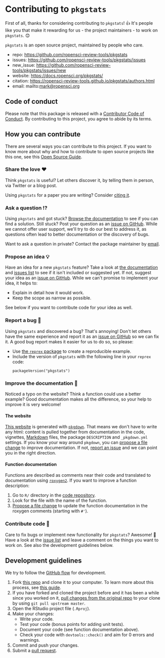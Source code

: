 # Contributing to `pkgstats`

<!-- This CONTRIBUTING.md is adapted from https://gist.github.com/peterdesmet/e90a1b0dc17af6c12daf6e8b2f044e7c -->

First of all, thanks for considering contributing to `pkgstats`! 👍 It's
people like you that make it rewarding for us - the project maintainers - to
work on `pkgstats`. 😊

`pkgstats` is an open source project, maintained by people who care.

- repo: https://github.com/ropensci-review-tools/pkgstats
- issues: https://github.com/ropensci-review-tools/pkgstats/issues
- new_issue: https://github.com/ropensci-review-tools/pkgstats/issues/new
- website: https://docs.ropensci.org/pkgstats/
- citation: https://ropensci-review-tools.github.io/pkgstats/authors.html
- email: mailto:mark@ropensci.org

## Code of conduct

Please note that this package is released with a [Contributor Code of
Conduct](https://ropensci.org/code-of-conduct/). By contributing to this
project, you agree to abide by its terms.

## How you can contribute

There are several ways you can contribute to this project. If you want to know
more about why and how to contribute to open source projects like this one, see
this [Open Source Guide](https://opensource.guide/how-to-contribute/).

### Share the love ❤️

Think `pkgstats` is useful? Let others discover it, by telling them in person,
via Twitter or a blog post.

Using `pkgstats` for a paper you are writing? Consider [citing
it](https://github.com/ropensci-review-tools/pkgstats/blob/main/inst/CITATION).

### Ask a question ⁉️

Using `pkgstats` and got stuck? [Browse the
documentation](https://docs.ropensci.org/pkgstats/) to see if you can find a
solution. Still stuck? Post your question as an [issue on
GitHub](https://github.com/ropensci-review-tools/pkgstats/issues). While we
cannot offer user support, we'll try to do our best to address it, as questions
often lead to better documentation or the discovery of bugs.

Want to ask a question in private? Contact the package maintainer by
[email](mailto:mark@ropensci.org).

### Propose an idea 💡

Have an idea for a new `pkgstats` feature? Take a look at [the
documentation](https://docs.ropensci.org/pkgstats/) and [issues
list](https://github.com/ropensci-review-tools/pkgstats/issues) to see if it
isn't included or suggested yet. If not, suggest your idea as an [issue on
GitHub](https://github.com/ropensci-review-tools/pkgstats/issues/new).
While we can't promise to implement your idea, it helps to:

* Explain in detail how it would work.
* Keep the scope as narrow as possible.

See below if you want to contribute code for your idea as well.

### Report a bug 🐛

Using `pkgstats` and discovered a bug? That's annoying! Don't let others have
the same experience and report it as an [issue on
GitHub](https://github.com/ropensci-review-tools/pkgstats/issues/new) so we can
fix it. A good bug report makes it easier for us to do so, so please:

- Use [the `reprex` package](https://reprex.tidyverse.org) to create a
  reproducible example.
- Include the version of `pkgstats` with the following line in your `reprex`
  code:
  ```
  packageVersion("pkgstats")
  ```

### Improve the documentation 📖

Noticed a typo on the website? Think a function could use a better example?
Good documentation makes all the difference, so your help to improve it is very
welcome!

#### The website

[This website](https://docs.ropensci.org/pkgstats/) is generated with
[`pkgdown`](http://pkgdown.r-lib.org/). That means we don't have to write any
html: content is pulled together from documentation in the code, vignettes,
[Markdown](https://guides.github.com/features/mastering-markdown/) files, the
package `DESCRIPTION` and `_pkgdown.yml` settings. If you know your way around
`pkgdown`, you can [propose a file
change](https://help.github.com/articles/editing-files-in-another-user-s-repository/)
to improve documentation. If not, [report an
issue](https://github.com/ropensci-review-tools/pkgstats/issues/new) and we can
point you in the right direction.

#### Function documentation

Functions are described as comments near their code and translated to
documentation using [`roxygen2`](https://klutometis.github.io/roxygen/). If you
want to improve a function description:

1. Go to `R/` directory in the [code
   repository](https://github.com/ropensci-review-tools/pkgstats/tree/main/R).
2. Look for the file with the name of the function.
3. [Propose a file
   change](https://help.github.com/articles/editing-files-in-another-user-s-repository/)
   to update the function documentation in the roxygen comments (starting with
   `#'`).

### Contribute code 📝

Care to fix bugs or implement new functionality for `pkgstats`? Awesome! 👏
Have a look at the [issue
list](https://github.com/ropensci-review-tools/pkgstats/issues) and leave a
comment on the things you want to work on. See also the development guidelines
below.

## Development guidelines

We try to follow the [GitHub
flow](https://guides.github.com/introduction/flow/) for development.

1. Fork [this repo](https://github.com/ropensci-review-tools/pkgstats/) and
   clone it to your computer. To learn more about this process, see [this
   guide](https://guides.github.com/activities/forking/).
2. If you have forked and cloned the project before and it has been a while
   since you worked on it, [pull changes from the original
   repo](https://help.github.com/articles/merging-an-upstream-repository-into-your-fork/)
   to your clone by using `git pull upstream master`.
3. Open the RStudio project file (`.Rproj`).
4. Make your changes:
    * Write your code.
    * Test your code (bonus points for adding unit tests).
    * Document your code (see function documentation above).
    * Check your code with `devtools::check()` and aim for 0 errors and warnings.
5. Commit and push your changes.
6. Submit a [pull
   request](https://guides.github.com/activities/forking/#making-a-pull-request).
